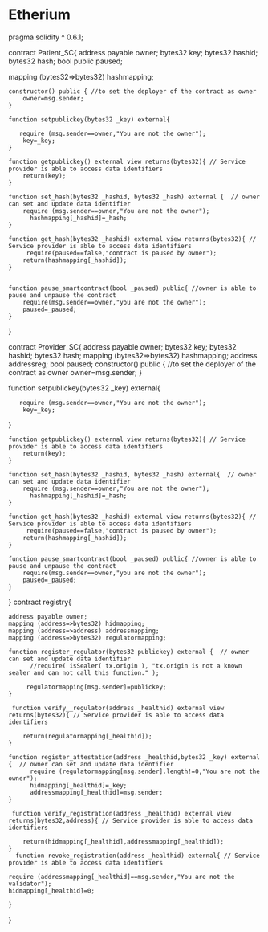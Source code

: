 # Etherium
pragma solidity ^ 0.6.1;

contract Patient_SC{
address payable owner;
bytes32 key;
bytes32 hashid;
bytes32 hash;
bool public paused;

mapping (bytes32=>bytes32) hashmapping;

    constructor() public { //to set the deployer of the contract as owner 
        owner=msg.sender;
    }

    function setpublickey(bytes32 _key) external{

       require (msg.sender==owner,"You are not the owner");
        key=_key;
    }

    function getpublickey() external view returns(bytes32){ // Service provider is able to access data identifiers 
        return(key);
    }

    function set_hash(bytes32 _hashid, bytes32 _hash) external {  // owner can set and update data identifier
        require (msg.sender==owner,"You are not the owner");
          hashmapping[_hashid]=_hash;
    }

    function get_hash(bytes32 _hashid) external view returns(bytes32){ // Service provider is able to access data identifiers 
         require(paused==false,"contract is paused by owner");
        return(hashmapping[_hashid]);
    }


    function pause_smartcontract(bool _paused) public{ //owner is able to pause and unpause the contract 
        require(msg.sender==owner,"you are not the owner");
        paused=_paused;
    }

}


contract Provider_SC{
address payable owner;
bytes32 key;
bytes32 hashid;
bytes32 hash;
mapping (bytes32=>bytes32) hashmapping;
address addressreg;
 bool paused;
constructor() public { //to set the deployer of the contract as owner 
        owner=msg.sender;
    }

function setpublickey(bytes32 _key) external{

       require (msg.sender==owner,"You are not the owner");
        key=_key;

}

    function getpublickey() external view returns(bytes32){ // Service provider is able to access data identifiers 
        return(key);
    }

    function set_hash(bytes32 _hashid, bytes32 _hash) external{  // owner can set and update data identifier
        require (msg.sender==owner,"You are not the owner");
          hashmapping[_hashid]=_hash;
    }

    function get_hash(bytes32 _hashid) external view returns(bytes32){ // Service provider is able to access data identifiers 
         require(paused==false,"contract is paused by owner");
        return(hashmapping[_hashid]);
    }

    function pause_smartcontract(bool _paused) public{ //owner is able to pause and unpause the contract 
        require(msg.sender==owner,"you are not the owner");
        paused=_paused;
    }

}
contract registry{

    address payable owner;
    mapping (address=>bytes32) hidmapping;
    mapping (address=>address) addressmapping;
    mapping (address=>bytes32) regulatormapping;

    function register_regulator(bytes32 publickey) external {  // owner can set and update data identifier
          //require( isSealer( tx.origin ), "tx.origin is not a known sealer and can not call this function." );

         regulatormapping[msg.sender]=publickey;
    }

     function verify__regulator(address _healthid) external view returns(bytes32){ // Service provider is able to access data identifiers 

        return(regulatormapping[_healthid]);
    }

    function register_attestation(address _healthid,bytes32 _key) external {  // owner can set and update data identifier
          require (regulatormapping[msg.sender].length!=0,"You are not the owner");
          hidmapping[_healthid]=_key;
          addressmapping[_healthid]=msg.sender;
    }

     function verify_registration(address _healthid) external view returns(bytes32,address){ // Service provider is able to access data identifiers 

        return(hidmapping[_healthid],addressmapping[_healthid]);
    }
      function revoke_registration(address _healthid) external{ // Service provider is able to access data identifiers 

    require (addressmapping[_healthid]==msg.sender,"You are not the validator");
    hidmapping[_healthid]=0;

    }


}
